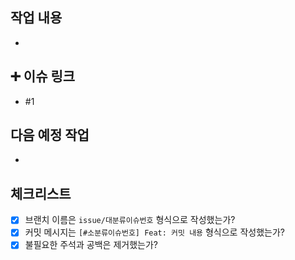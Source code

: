 ##  작업 내용
- 

## ➕ 이슈 링크
- #1

## 다음 예정 작업
- 

## 체크리스트
- [x] 브랜치 이름은 `issue/대분류이슈번호` 형식으로 작성했는가?
- [x] 커밋 메시지는 `[#소분류이슈번호] Feat: 커밋 내용` 형식으로 작성했는가?
- [x] 불필요한 주석과 공백은 제거했는가?
